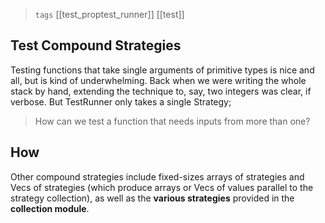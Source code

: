 
> `tags` [[test_proptest_runner]] [[test]]


## Test Compound Strategies
Testing functions that take single arguments of primitive types is nice and all, but is kind of underwhelming. Back when we were writing the whole stack by hand, extending the technique to, say, two integers was clear, if verbose. But TestRunner only takes a single Strategy; 
> How can we test a function that needs inputs from more than one?

## How
Other compound strategies include fixed-sizes arrays of strategies and Vecs of strategies (which produce arrays or Vecs of values parallel to the strategy collection), as well as the **various strategies** provided in the **collection module**.